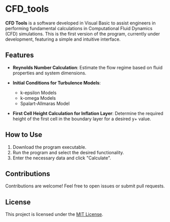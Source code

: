 # CFD_tools

**CFD Tools** is a software developed in Visual Basic to assist engineers in performing fundamental calculations in Computational Fluid Dynamics (CFD) simulations. This is the first version of the program, currently under development, featuring a simple and intuitive interface.

## Features

- **Reynolds Number Calculation**: Estimate the flow regime based on fluid properties and system dimensions.
  
- **Initial Conditions for Turbulence Models**:
  - k-epsilon Models
  - k-omega Models
  - Spalart-Allmaras Model

- **First Cell Height Calculation for Inflation Layer**: Determine the required height of the first cell in the boundary layer for a desired y+ value.

## How to Use

1. Download the program executable.
2. Run the program and select the desired functionality.
3. Enter the necessary data and click "Calculate".

## Contributions

Contributions are welcome! Feel free to open issues or submit pull requests.

## License

This project is licensed under the [MIT License](LICENSE).
